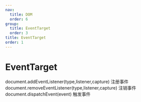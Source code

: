 ```yaml
---
nav:
  title: DOM
  order: 6
group:
  title: EventTarget
  order: 3
title: EventTarget
order: 1
---
```


# EventTarget

document.addEventListener(type,listener,capture) 注册事件
document.removeEventListener(type,listener,capture) 注销事件
document.dispatchEvent(event) 触发事件
